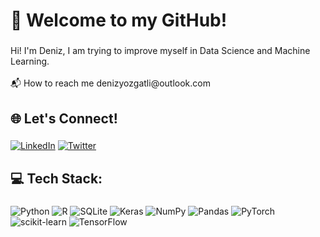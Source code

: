<h1 align="left">👋 Welcome to my GitHub!</h1>

###

<p align="left">Hi! I'm Deniz, I am trying to improve myself in Data Science and Machine Learning.<br><br>📬 How to reach me denizyozgatli@outlook.com</p>

###

<h2 align="left">🌐 Let's Connect!</h2>

###

[![LinkedIn](https://raw.githubusercontent.com/maurodesouza/profile-readme-generator/master/src/assets/icons/social/linkedin/default.svg)](https://linkedin.com/in/denizyozgatli)
[![Twitter](https://raw.githubusercontent.com/maurodesouza/profile-readme-generator/master/src/assets/icons/social/twitter/default.svg)](https://x.com/dnzyzgtl)

###

<h2 align="left">💻 Tech Stack:</h2>

###

![Python](https://img.shields.io/badge/python-3670A0?style=for-the-badge&logo=python&logoColor=ffdd54) ![R](https://img.shields.io/badge/r-%23276DC3.svg?style=for-the-badge&logo=r&logoColor=white) ![SQLite](https://img.shields.io/badge/sqlite-%2307405e.svg?style=for-the-badge&logo=sqlite&logoColor=white) ![Keras](https://img.shields.io/badge/Keras-%23D00000.svg?style=for-the-badge&logo=Keras&logoColor=white) ![NumPy](https://img.shields.io/badge/numpy-%23013243.svg?style=for-the-badge&logo=numpy&logoColor=white) ![Pandas](https://img.shields.io/badge/pandas-%23150458.svg?style=for-the-badge&logo=pandas&logoColor=white) ![PyTorch](https://img.shields.io/badge/PyTorch-%23EE4C2C.svg?style=for-the-badge&logo=PyTorch&logoColor=white) ![scikit-learn](https://img.shields.io/badge/scikit--learn-%23F7931E.svg?style=for-the-badge&logo=scikit-learn&logoColor=white) ![TensorFlow](https://img.shields.io/badge/TensorFlow-%23FF6F00.svg?style=for-the-badge&logo=TensorFlow&logoColor=white)

###
